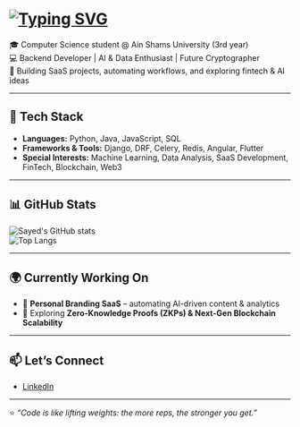 # [![Typing SVG](https://readme-typing-svg.demolab.com/?lines=Hi+there;I'm+Sayed+Ibrahim;a+Backend+Developer;and+Data+enthusiast)](https://git.io/typing-svg)

🎓 Computer Science student @ Ain Shams University (3rd year)  
💻 Backend Developer | AI & Data Enthusiast | Future Cryptographer  
🚀 Building SaaS projects, automating workflows, and exploring fintech & AI ideas 

---

## 🔧 Tech Stack
- **Languages:** Python, Java, JavaScript, SQL  
- **Frameworks & Tools:** Django, DRF, Celery, Redis, Angular, Flutter  
- **Special Interests:** Machine Learning, Data Analysis, SaaS Development, FinTech, Blockchain, Web3  

---

## 📊 GitHub Stats
![Sayed's GitHub stats](https://github-readme-stats.vercel.app/api?username=sayedibrahimQ&show_icons=true&theme=tokyonight)  
![Top Langs](https://github-readme-stats.vercel.app/api/top-langs/?username=sayedibrahimQ&layout=compact&theme=tokyonight)

---

## 🌍 Currently Working On
- 🚀 **Personal Branding SaaS** – automating AI-driven content & analytics  
- 🧩 Exploring **Zero-Knowledge Proofs (ZKPs) & Next-Gen Blockchain Scalability**

---

## 📫 Let’s Connect
- [LinkedIn](https://www.linkedin.com/in/sayedibrahim-co/)  

---

⭐️ *“Code is like lifting weights: the more reps, the stronger you get.”*  
